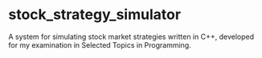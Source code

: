 # stock_strategy_simulator
A system for simulating stock market strategies written in C++, developed for my examination in Selected Topics in Programming.
